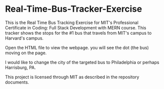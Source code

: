 # Real-Time-Bus-Tracker-Exercise
This is the Real Time Bus Tracking Exercise for MIT's Professional Certificate in Coding: Full Stack Development with MERN course.  This tracker shows the stops for the  #1 bus that travels from MIT's campus to Harvard's campus.

Open the HTML file to view the webpage.  you will see the dot (the bus) moving on the page.

I would like to change the city of the targeted bus to Philadelphia or perhaps Harrisburg, PA.

This project is licensed through MIT as described in the repository documents.
 
